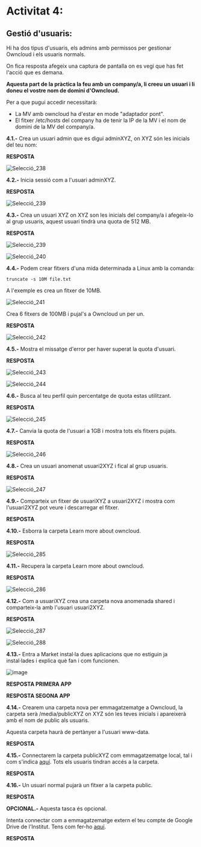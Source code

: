# Activitat 4:

## Gestió d'usuaris:

Hi ha dos tipus d'usuaris, els admins amb permissos per gestionar Owncloud i els usuaris normals.

On fica resposta afegeix una captura de pantalla on es vegi que has fet l'acció que es demana.

**Aquesta part de la pràctica la feu amb un company/a, li creeu un usuari i li doneu el vostre nom de domini d'Owncloud.**

Per a que pugui accedir necessitarà:

- La MV amb owncloud ha d'estar en mode "adaptador pont".
- El fitxer /etc/hosts del company ha de tenir la IP de la MV i el nom de domini de la MV del company/a.


**4.1.-** Crea un usuari admin que es digui adminXYZ, on XYZ són les inicials del teu nom:

**RESPOSTA**

![Selecció_238](https://user-images.githubusercontent.com/114162334/196974464-9ad518a6-f506-49f5-be60-fe4590c386ac.png)

**4.2.-** Inicia sessió com a l'usuari adminXYZ.

**RESPOSTA**

![Selecció_239](https://user-images.githubusercontent.com/114162334/196974547-3ed64b28-36d9-469d-8e18-b10ad7f930ee.png)

**4.3.-** Crea un usuari XYZ on XYZ son les inicials del company/a i afegeix-lo al grup usuaris, aquest usuari tindrà una quota de 512 MB.

**RESPOSTA**

![Selecció_239](https://user-images.githubusercontent.com/114162334/196975855-06b0e8cb-0d93-4550-b09a-c01a5989f31d.png)

![Selecció_240](https://user-images.githubusercontent.com/114162334/196975876-068c423b-2462-42d8-a81f-2199dffdfb1c.png)

**4.4.-** Podem crear fitxers d'una mida determinada a Linux amb la comanda:

```
truncate -s 10M file.txt
```
A l'exemple es crea un fitxer de 10MB.

![Selecció_241](https://user-images.githubusercontent.com/114162334/196982076-a8e72708-fcd7-4e40-86cd-481cda83ceca.png)

Crea 6 fitxers de 100MB i pujal's a Owncloud un per un.

**RESPOSTA**

![Selecció_242](https://user-images.githubusercontent.com/114162334/196982260-a1038992-f064-46bb-93fd-426a2a11fdde.png)

**4.5.-** Mostra el missatge d'error per haver superat la quota d'usuari.

**RESPOSTA**

![Selecció_243](https://user-images.githubusercontent.com/114162334/196982842-2ea46961-fc34-45b1-b8d2-280b5ef59edb.png)

![Selecció_244](https://user-images.githubusercontent.com/114162334/196987003-6fd6b296-4f4e-45c0-8190-a4c4f39ae563.png)

**4.6.-** Busca al teu perfil quin percentatge de quota estas utilitzant.

**RESPOSTA**

![Selecció_245](https://user-images.githubusercontent.com/114162334/196987205-1801db9e-f9f1-4461-9426-37f6fa7ea1e6.png)

**4.7.-** Canvia la quota de l'usuari a 1GB i mostra tots els fitxers pujats.

**RESPOSTA**

![Selecció_246](https://user-images.githubusercontent.com/114162334/196987598-4bae38d3-6f1d-4dbd-b572-39abd385596c.png)

**4.8.-** Crea un usuari anomenat usuari2XYZ i fical al grup usuaris.

**RESPOSTA**

![Selecció_247](https://user-images.githubusercontent.com/114162334/196991981-1a77f167-3fe7-410a-ae88-f845d97bd1f1.png)

**4.9.-** Comparteix un fitxer de usuariXYZ a usuari2XYZ i mostra com l'usuari2XYZ pot veure i descarregar el fitxer.

**RESPOSTA**

**4.10.-** Esborra la carpeta Learn more about owncloud.

**RESPOSTA**

![Selecció_285](https://user-images.githubusercontent.com/114162334/198645045-c4fec084-c3c2-47b8-8acf-47a66243148a.png)

**4.11.-** Recupera la carpeta Learn more about owncloud.

**RESPOSTA**

![Selecció_286](https://user-images.githubusercontent.com/114162334/198645157-da4c847c-65a7-45d8-a5e5-10083854622d.png)

**4.12.-** Com a usuariXYZ crea una carpeta nova anomenada shared i comparteix-la amb l'usuari usuari2XYZ.

**RESPOSTA**

![Selecció_287](https://user-images.githubusercontent.com/114162334/198645413-c5bd3913-de5b-48a1-a4c8-edc3f4073ef3.png)

![Selecció_288](https://user-images.githubusercontent.com/114162334/198645474-edd53003-7b4b-494f-9f00-30ae4e165c13.png)


**4.13.-** Entra a Market instal·la dues aplicacions que no estiguin ja instal·lades i explica què fan i com funcionen.

![image](https://user-images.githubusercontent.com/110727546/196159706-705ff624-c409-4632-acb4-f43ffcc486d4.png)

**RESPOSTA PRIMERA APP**

**RESPOSTA SEGONA APP**

**4.14.-** Crearem una carpeta nova per emmagatzematge a Owncloud, la carpeta serà /media/publicXYZ on XYZ són les teves inicials i apareixerà amb el nom de public als usuaris.

Aquesta carpeta haurà de pertànyer a l'usuari www-data.

**RESPOSTA**

**4.15.-** Connectarem la carpeta publicXYZ com emmagatzematge local, tal i com s'indica [aquí](https://doc.owncloud.com/server/next/admin_manual/configuration/files/external_storage/local.html). Tots els usuaris tindran accés a la carpeta.

**RESPOSTA**

**4.16.-** Un usuari normal pujarà un fitxer a la carpeta public.

**RESPOSTA**

**OPCIONAL.-** Aquesta tasca és opcional.

Intenta connectar com a emmagatzematge extern el teu compte de Google Drive de l'Institut. Tens com fer-ho [aquí](https://doc.owncloud.com/server/next/admin_manual/configuration/files/external_storage/google.html).

**RESPOSTA**
